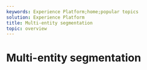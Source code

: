 ```yaml
---
keywords: Experience Platform;home;popular topics
solution: Experience Platform
title: Multi-entity segmentation
topic: overview
---
```


# Multi-entity segmentation